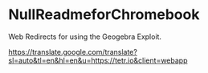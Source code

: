 # NullReadmeforChromebook
Web Redirects for using the Geogebra Exploit.

https://translate.google.com/translate?sl=auto&tl=en&hl=en&u=https://tetr.io&client=webapp
